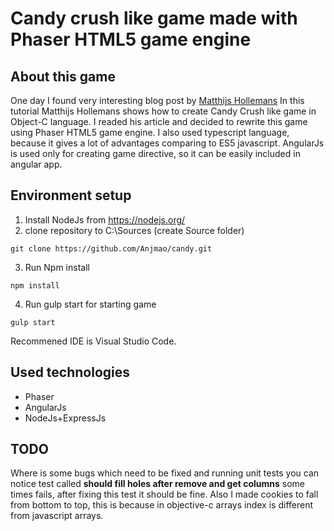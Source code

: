# Candy crush like game made with Phaser HTML5 game engine

## About this game
One day I found very interesting blog post by [Matthijs Hollemans](http://www.raywenderlich.com/66877/how-to-make-a-game-like-candy-crush-part-1)
In this tutorial Matthijs Hollemans shows how to create Candy Crush like game in Object-C language. I readed his article and decided to rewrite this game using Phaser HTML5 game engine. I also used typescript language, because it gives a lot of advantages comparing to ES5 javascript. AngularJs is used only for creating game directive, so it can be easily included in angular app.

## Environment setup
1. Install NodeJs from https://nodejs.org/
2. clone repository to C:\Sources (create Source folder)
```
git clone https://github.com/Anjmao/candy.git
```
3. Run Npm install
```
npm install
```
4. Run gulp start for starting game
```
gulp start
```
Recommened IDE is Visual Studio Code.

## Used technologies
* Phaser
* AngularJs
* NodeJs+ExpressJs

## TODO
Where is some bugs which need to be fixed and running unit tests you can notice test called <b>should fill holes after remove and get columns</b> some times fails, after fixing this test it should be fine. Also I made cookies to fall from bottom to top, this is because in objective-c arrays index is different from javascript arrays.
